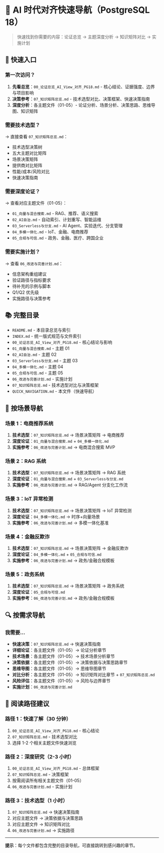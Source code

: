 # 🚀 AI 时代对齐快速导航（PostgreSQL 18）

> 快速找到你需要的内容：论证总览 → 主题深度分析 → 知识矩阵对比 → 实施计划

## 📍 快速入口

### 第一次访问？

1. **先看总览**：`00_论证总览_AI_View_对齐_PG18.md` - 核心结论、证据强度、边界与项目影响
2. **决策参考**：`07_知识矩阵总览.md` - 技术选型对比、决策框架、快速决策指南
3. **深度分析**：各主题文件（01-05）- 论证分析、场景分析、决策思路、思维导图、知识矩阵

### 需要技术选型？

→ 直接查看 `07_知识矩阵总览.md`：

- 技术选型决策树
- 五大主题对比矩阵
- 场景决策矩阵
- 提供商对比矩阵
- 性能/成本/风险对比
- 快速决策指南

### 需要深度论证？

→ 查看对应主题文件（01-05）：

- `01_向量与混合搜索.md` - RAG、推荐、语义搜索
- `02_AI自治.md` - 自动索引、计划重写、智能运维
- `03_Serverless与分支.md` - AI Agent、实验迭代、分支管理
- `04_多模一体化.md` - IoT、金融、电商推荐
- `05_合规与可信.md` - 政务、金融、医疗、跨国企业

### 需要实施计划？

→ 查看 `06_改进与完善计划.md`：

- 信息架构重组建议
- 验证路径与指标要求
- 待补充的示例与脚本
- Q1/Q2 优先级
- 实施路径与决策参考

## 📚 完整目录

- `README.md` - 本目录总览与索引
- `INDEX.md` - 统一版式规范与文件索引
- `00_论证总览_AI_View_对齐_PG18.md` - 核心结论与影响
- `01_向量与混合搜索.md` - 主题 01
- `02_AI自治.md` - 主题 02
- `03_Serverless与分支.md` - 主题 03
- `04_多模一体化.md` - 主题 04
- `05_合规与可信.md` - 主题 05
- `06_改进与完善计划.md` - 实施计划
- `07_知识矩阵总览.md` - 技术选型对比与决策框架
- `QUICK_NAVIGATION.md` - 本文件（快速导航）

## 🎯 按场景导航

### 场景 1：电商推荐系统

1. **技术选型**：`07_知识矩阵总览.md` → 场景决策矩阵 → 电商推荐
2. **深度论证**：`01_向量与混合搜索.md` + `04_多模一体化.md`
3. **实施参考**：`06_改进与完善计划.md` → 电商混合搜索 MVP

### 场景 2：RAG 系统

1. **技术选型**：`07_知识矩阵总览.md` → 场景决策矩阵 → RAG 系统
2. **深度论证**：`01_向量与混合搜索.md` + `03_Serverless与分支.md`
3. **实施参考**：`06_改进与完善计划.md` → RAG/Agent 分支化工作流

### 场景 3：IoT 异常检测

1. **技术选型**：`07_知识矩阵总览.md` → 场景决策矩阵 → IoT 异常检测
2. **深度论证**：`04_多模一体化.md` → 时序+向量场景
3. **实施参考**：`06_改进与完善计划.md` → 多模一体化基准

### 场景 4：金融反欺诈

1. **技术选型**：`07_知识矩阵总览.md` → 场景决策矩阵 → 金融反欺诈
2. **深度论证**：`04_多模一体化.md` + `05_合规与可信.md`
3. **实施参考**：`06_改进与完善计划.md` → 政务/金融合规模板

### 场景 5：政务系统

1. **技术选型**：`07_知识矩阵总览.md` → 场景决策矩阵 → 政务系统
2. **深度论证**：`05_合规与可信.md`
3. **实施参考**：`06_改进与完善计划.md` → 政务/金融合规模板

## 🔍 按需求导航

### 我需要...

- **快速决策**：`07_知识矩阵总览.md` → 快速决策指南
- **详细论证**：各主题文件（01-05）→ 论证分析章节
- **技术场景**：各主题文件（01-05）→ 技术场景分析章节
- **决策依据**：各主题文件（01-05）→ 决策依据与决策思路章节
- **思维导图**：各主题文件（01-05）→ 思维导图章节
- **对比分析**：各主题文件（01-05）→ 知识矩阵对比章节 + `07_知识矩阵总览.md`
- **风险评估**：各主题文件（01-05）→ 风险与边界章节
- **实施计划**：`06_改进与完善计划.md`

## 📖 阅读路径建议

### 路径 1：快速了解（30 分钟）

1. `00_论证总览_AI_View_对齐_PG18.md` - 核心结论
2. `07_知识矩阵总览.md` - 技术选型对比
3. 选择 1-2 个相关主题文件快速浏览

### 路径 2：深度研究（2-3 小时）

1. `00_论证总览_AI_View_对齐_PG18.md` - 总体框架
2. `07_知识矩阵总览.md` - 决策框架
3. 按需阅读所有相关主题文件（01-05）
4. `06_改进与完善计划.md` - 实施计划

### 路径 3：技术选型（1 小时）

1. `07_知识矩阵总览.md` → 快速决策指南
2. 对应主题文件 → 决策依据与决策思路
3. 对应主题文件 → 知识矩阵对比
4. `06_改进与完善计划.md` → 实施路径

---

**提示**：每个文件都包含完整的目录导航，可直接跳转到感兴趣的章节。
